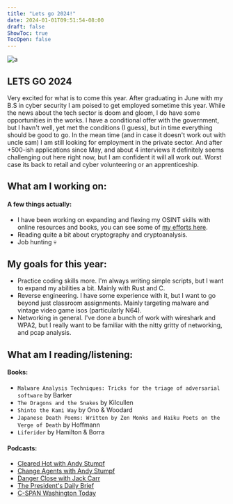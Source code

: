 ```yaml
---
title: "Lets go 2024!"
date: 2024-01-01T09:51:54-08:00
draft: false
ShowToc: true
TocOpen: false
---
```


![a](/images/2024/eva-title.png#center)

## LETS GO 2024

Very excited for what is to come this year. After graduating in June with my B.S in cyber security I am poised to get employed sometime this year. While the news about the tech sector is doom and gloom, I do have some opportunities in the works. I have a conditional offer with the government, but I havn't well, yet met the conditions (I guess), but in time everything should be good to go. In the mean time (and in case it doesn't work out with uncle sam) I am still looking for employment in the private sector. And after +500-ish applications since May, and about 4 interviews it definitely seems challenging out here right now, but I am confident it will all work out. Worst case its back to retail and cyber volunteering or an apprenticeship.

## What am I working on:

#### A few things actually:
- I have been working on expanding and flexing my OSINT skills with online resources and books, you can see some of [my efforts here](/posts/osint-challenge).
- Reading quite a bit about cryptography and cryptoanalysis.
- Job hunting 💀

## My goals for this year:

- Practice coding skills more. I'm always writing simple scripts, but I want to expand my abilities a bit. Mainly with Rust and C.
- Reverse engineering. I have some experience with it, but I want to go beyond just classroom assignments. Mainly targeting malware and vintage video game isos (particularly N64).
- Networking in general. I've done a bunch of work with wireshark and WPA2, but I really want to be familiar with the nitty gritty of networking, and pcap analysis.

## What am I reading/listening:

#### Books:
- `Malware Analysis Techniques: Tricks for the triage of adversarial software` by Barker
- `The Dragons and the Snakes` by Kilcullen
- `Shinto the Kami Way` by Ono & Woodard
- `Japanese Death Poems: Written by Zen Monks and Haiku Poets on the Verge of Death` by Hoffmann
- `Liferider` by Hamilton & Borra

#### Podcasts:
- [Cleared Hot with Andy Stumpf](https://www.clearedhotpodcast.com/) 
- [Change Agents with Andy Stumpf](https://www.youtube.com/watch?v=1n3IHN6iNMg)
- [Danger Close with Jack Carr](https://www.youtube.com/@JackCarrUSA)
- [The President's Daily Brief](https://www.youtube.com/@presidentsdailybrief)
- [C-SPAN Washington Today](https://www.youtube.com/watch?v=8OzL3vE2H8U&list=PLf0o4wbW8SXpVQCkBrbZjv4uRZrtYTX_a)
